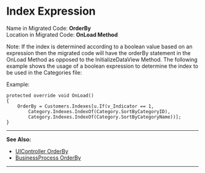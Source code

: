﻿# Index Expression

Name in Migrated Code: **OrderBy**  
Location in Migrated Code: **OnLoad Method**  

Note:  If the index is determined according to a boolean value based on an expression then the migrated code will have the orderBy statement in the OnLoad Method as opposed to the InitializeDataView Method. The following example shows the usage of a boolean expression to determine the index to be used in the Categories file:

Example:
```csdiff
protected override void OnLoad()
{
    OrderBy = Customers.Indexes[u.If(v_Indicator == 1,
        Category.Indexes.IndexOf(Category.SortByCategoryID), 
        Category.Indexes.IndexOf(Category.SortByCategoryName))];
}
```
--- 
**See Also:**
* [UIController OrderBy](http://www.fireflymigration.com/reference/html/P_Firefly_Box_UIController_OrderBy.htm)
* [BusinessProcess OrderBy](http://www.fireflymigration.com/reference/html/P_Firefly_Box_BusinessProcess_OrderBy.htm)
---